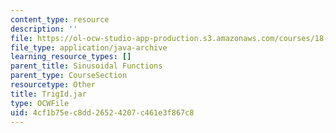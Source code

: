 ```yaml
---
content_type: resource
description: ''
file: https://ol-ocw-studio-app-production.s3.amazonaws.com/courses/18-03sc-differential-equations-fall-2011/4cf1b75ec8dd26524207c461e3f867c8_TrigId.jar
file_type: application/java-archive
learning_resource_types: []
parent_title: Sinusoidal Functions
parent_type: CourseSection
resourcetype: Other
title: TrigId.jar
type: OCWFile
uid: 4cf1b75e-c8dd-2652-4207-c461e3f867c8
---
```


